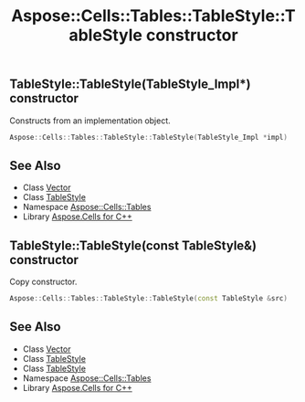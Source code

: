 ﻿---
title: Aspose::Cells::Tables::TableStyle::TableStyle constructor
linktitle: TableStyle
second_title: Aspose.Cells for C++ API Reference
description: 'Aspose::Cells::Tables::TableStyle::TableStyle constructor. Constructs from an implementation object in C++.'
type: docs
weight: 100
url: /cpp/aspose.cells.tables/tablestyle/tablestyle/
---
## TableStyle::TableStyle(TableStyle_Impl*) constructor


Constructs from an implementation object.

```cpp
Aspose::Cells::Tables::TableStyle::TableStyle(TableStyle_Impl *impl)
```

## See Also

* Class [Vector](../../../aspose.cells/vector/)
* Class [TableStyle](../)
* Namespace [Aspose::Cells::Tables](../../)
* Library [Aspose.Cells for C++](../../../)
## TableStyle::TableStyle(const TableStyle\&) constructor


Copy constructor.

```cpp
Aspose::Cells::Tables::TableStyle::TableStyle(const TableStyle &src)
```

## See Also

* Class [Vector](../../../aspose.cells/vector/)
* Class [TableStyle](../)
* Class [TableStyle](../)
* Namespace [Aspose::Cells::Tables](../../)
* Library [Aspose.Cells for C++](../../../)
